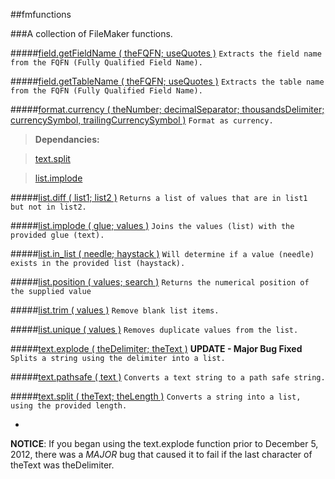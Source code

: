 ##fmfunctions

###A collection of FileMaker functions.

#####[field.getFieldName ( theFQFN; useQuotes )](https://github.com/jpscharf/fmfunctions/blob/master/field.getFieldName.fmfn)
`Extracts the field name from the FQFN (Fully Qualified Field Name).`

#####[field.getTableName ( theFQFN; useQuotes )](https://github.com/jpscharf/fmfunctions/blob/master/field.getFieldName.fmfn)
`Extracts the table name from the FQFN (Fully Qualified Field Name).`

#####[format.currency ( theNumber; decimalSeparator; thousandsDelimiter; currencySymbol, trailingCurrencySymbol )](https://github.com/jpscharf/fmfunctions/blob/master/format.currency.fmfn)
`Format as currency.`

>**Dependancies:** 

>[text.split](/blob/master/text.split.fmfn)

>[list.implode](/blob/master/list.implode.fmfn)

#####[list.diff ( list1; list2 )](https://github.com/jpscharf/fmfunctions/blob/master/list.diff.fmfn)
`Returns a list of values that are in list1 but not in list2.`

#####[list.implode ( glue; values )](https://github.com/jpscharf/fmfunctions/blob/master/list.implode.fmfn)
`Joins the values (list) with the provided glue (text).`

#####[list.in_list ( needle; haystack )](https://github.com/jpscharf/fmfunctions/blob/master/list.in_list.fmfn)
`Will determine if a value (needle) exists in the provided list (haystack).`

#####[list.position ( values; search )](https://github.com/jpscharf/fmfunctions/blob/master/list.position.fmfn)
`Returns the numerical position of the supplied value`

#####[list.trim ( values )](https://github.com/jpscharf/fmfunctions/blob/master/list.trim.fmfn)
`Remove blank list items.`

#####[list.unique ( values )](https://github.com/jpscharf/fmfunctions/blob/master/list.unique.fmfn)
`Removes duplicate values from the list.`

#####[text.explode ( theDelimiter; theText )](https://github.com/jpscharf/fmfunctions/blob/master/text.explode.fmfn) **UPDATE - Major Bug Fixed**
`Splits a string using the delimiter into a list.`

#####[text.pathsafe ( text )](https://github.com/jpscharf/fmfunctions/blob/master/text.pathsafe.fmfn)
`Converts a text string to a path safe string.`

#####[text.split ( theText; theLength )](https://github.com/jpscharf/fmfunctions/blob/master/text.split.fmfn)
`Converts a string into a list, using the provided length.`

-
**NOTICE**: If you began using the text.explode function prior to December 5, 2012, there was a _MAJOR_ bug that caused it to fail if the last character of theText was theDelimiter.